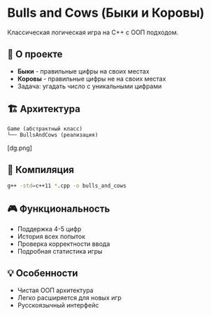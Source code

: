 # Bulls and Cows (Быки и Коровы)

Классическая логическая игра на C++ с ООП подходом.

## 🎯 О проекте
- **Быки** - правильные цифры на своих местах
- **Коровы** - правильные цифры не на своих местах
- Задача: угадать число с уникальными цифрами

## 🏗 Архитектура
```
Game (абстрактный класс)
└── BullsAndCows (реализация)
```
[dg.png]

## 🚀 Компиляция
```bash
g++ -std=c++11 *.cpp -o bulls_and_cows
```

## 🎮 Функциональность
- Поддержка 4-5 цифр
- История всех попыток
- Проверка корректности ввода
- Подробная статистика игры

## 💡 Особенности
- Чистая ООП архитектура
- Легко расширяется для новых игр
- Русскоязычный интерфейс
